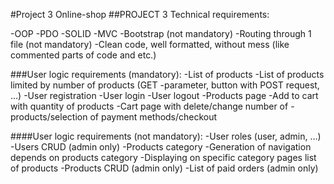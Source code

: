 #Project 3 Online-shop
##PROJECT 3
Technical requirements:

-OOP
-PDO
-SOLID
-MVC
-Bootstrap (not mandatory)
-Routing through 1 file (not mandatory)
-Clean code, well formatted, without mess (like commented parts of code and etc.)

###User logic requirements (mandatory):
-List of products
-List of products limited by number of products (GET
-parameter, button with POST request, …)
-User registration
-User login
-User logout
-Products page
-Add to cart with quantity of products
-Cart page with delete/change number of
-products/selection of payment methods/checkout

####User logic requirements (not mandatory):
-User roles (user, admin, …)
-Users CRUD (admin only)
-Products category
-Generation of navigation depends on products category
-Displaying on specific category pages list of products
-Products CRUD (admin only)
-List of paid orders (admin only)